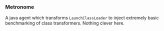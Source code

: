 ### Metronome

A java agent which transforms `LaunchClassLoader` to inject extremely basic
benchmarking of class transformers. Nothing clever here.